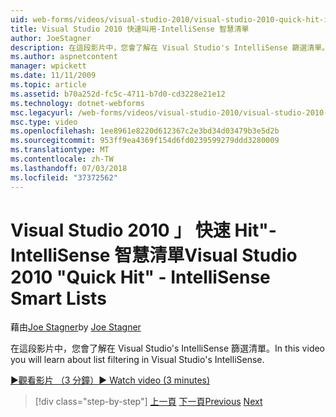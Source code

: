```yaml
---
uid: web-forms/videos/visual-studio-2010/visual-studio-2010-quick-hit-intellisense-smart-lists
title: Visual Studio 2010 快速叫用-IntelliSense 智慧清單
author: JoeStagner
description: 在這段影片中，您會了解在 Visual Studio's IntelliSense 篩選清單。
ms.author: aspnetcontent
manager: wpickett
ms.date: 11/11/2009
ms.topic: article
ms.assetid: b70a252d-fc5c-4711-b7d0-cd3228e21e12
ms.technology: dotnet-webforms
msc.legacyurl: /web-forms/videos/visual-studio-2010/visual-studio-2010-quick-hit-intellisense-smart-lists
msc.type: video
ms.openlocfilehash: 1ee8961e8220d612367c2e3bd34d03479b3e5d2b
ms.sourcegitcommit: 953ff9ea4369f154d6fd0239599279ddd3280009
ms.translationtype: MT
ms.contentlocale: zh-TW
ms.lasthandoff: 07/03/2018
ms.locfileid: "37372562"
---
```

<a name="visual-studio-2010-quick-hit---intellisense-smart-lists"></a><span data-ttu-id="46857-103">Visual Studio 2010 」 快速 Hit"-IntelliSense 智慧清單</span><span class="sxs-lookup"><span data-stu-id="46857-103">Visual Studio 2010 "Quick Hit" - IntelliSense Smart Lists</span></span>
====================
<span data-ttu-id="46857-104">藉由[Joe Stagner](https://github.com/JoeStagner)</span><span class="sxs-lookup"><span data-stu-id="46857-104">by [Joe Stagner](https://github.com/JoeStagner)</span></span>

<span data-ttu-id="46857-105">在這段影片中，您會了解在 Visual Studio's IntelliSense 篩選清單。</span><span class="sxs-lookup"><span data-stu-id="46857-105">In this video you will learn about list filtering in Visual Studio's IntelliSense.</span></span>

[<span data-ttu-id="46857-106">&#9654;觀看影片 （3 分鐘）</span><span class="sxs-lookup"><span data-stu-id="46857-106">&#9654; Watch video (3 minutes)</span></span>](https://channel9.msdn.com/Blogs/ASP-NET-Site-Videos/visual-studio-2010-quick-hit-intellisense-smart-lists)

> [!div class="step-by-step"]
> <span data-ttu-id="46857-107">[上一頁](visual-studio-2010-quick-hit-code-search-view-hierarchy.md)
> [下一頁](visual-studio-2010-quick-hit-multi-monitor-support.md)</span><span class="sxs-lookup"><span data-stu-id="46857-107">[Previous](visual-studio-2010-quick-hit-code-search-view-hierarchy.md)
[Next](visual-studio-2010-quick-hit-multi-monitor-support.md)</span></span>
